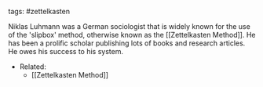 tags: #zettelkasten 

Niklas Luhmann was a German sociologist that is widely known for the use of the 'slipbox' method, otherwise known as the [[Zettelkasten Method]]. He has been a prolific scholar publishing lots of books and research articles. He owes his success to his system.

- Related:
	- [[Zettelkasten Method]]
	